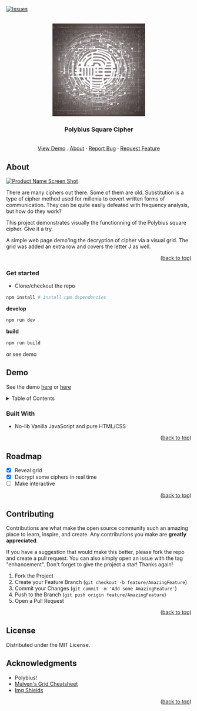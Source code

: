 <a name="readme-top"></a>

[![Issues][issues-shield]][issues-url]


<br />
<div align="center">
  <a href="https://github.com/hirako2000/polybius-square-cipher">
    <img src="images/logo.jpg" alt="Logo" width="50%">
  </a>

  <h3 align="center">Polybius Square Cipher</h3>

  <p align="center">
    <br />
    <a href="https://polybius.mtassoumt.uk">View Demo</a>
    .
    <a href="#About">About</a>
    ·
    <a href="https://github.com/hirako2000/polybius-square-cipher/issues">Report Bug</a>
    ·
    <a href="https://github.com/hirako2000/polybius-square-cipher/issues">Request Feature</a>
  </p>
</div>


## About

[![Product Name Screen Shot][product-screenshot]](https://polybius.mtassoumt.uk)

There are many ciphers out there. Some of them are old. Substitution is a type of cipher method used for millenia to covert written forms of communication. They can be quite easily defeated with frequency analysis, but how do they work?

This project demonstrates visually the functionning of the Polybius square cipher. Give it a try.

A simple web page demo'ing the decryption of cipher via a visual grid.
The grid was added an extra row and covers the letter J as well.

<p align="right">(<a href="#readme-top">back to top</a>)</p>

### Get started

- Clone/checkout the repo

```bash
npm install # install npm dependencies
```

**develop**

```bash
npm run dev
```

**build**

```bash
npm run build
```

or see demo

## Demo

See the demo [here](https://polybius.mtassoumt.uk) or [here](https://polybius.surge.sh)

<!-- TABLE OF CONTENTS -->
<details>
  <summary>Table of Contents</summary>
  <ol>
    <li>
      <a href="#about">About The Project</a>
      <ul>
        <li><a href="#built-with">Built With</a></li>
      </ul>
    </li>
    <li><a href="#roadmap">Roadmap</a></li>
    <li><a href="#contributing">Contributing</a></li>
    <li><a href="#license">License</a></li>
    <li><a href="#acknowledgments">Acknowledgments</a></li>
  </ol>
</details>


### Built With

- No-lib Vanilla JavaScript and pure HTML/CSS

<p align="right">(<a href="#readme-top">back to top</a>)</p>


## Roadmap

- [x] Reveal grid
- [x] Decrypt some ciphers in real time
- [ ] Make interactive

<p align="right">(<a href="#readme-top">back to top</a>)</p>

## Contributing

Contributions are what make the open source community such an amazing place to learn, inspire, and create. Any contributions you make are **greatly appreciated**.

If you have a suggestion that would make this better, please fork the repo and create a pull request. You can also simply open an issue with the tag "enhancement".
Don't forget to give the project a star! Thanks again!

1. Fork the Project
2. Create your Feature Branch (`git checkout -b feature/AmazingFeature`)
3. Commit your Changes (`git commit -m 'Add some AmazingFeature'`)
4. Push to the Branch (`git push origin feature/AmazingFeature`)
5. Open a Pull Request

<p align="right">(<a href="#readme-top">back to top</a>)</p>

## License

Distributed under the MIT License.


## Acknowledgments

* Polybius!
* [Malven's Grid Cheatsheet](https://grid.malven.co/)
* [Img Shields](https://shields.io)

<p align="right">(<a href="#readme-top">back to top</a>)</p>

[issues-shield]: https://img.shields.io/github/issues/hirako2000/polybius-square-cipher.svg?style=for-the-badge
[issues-url]: https://github.com/hirako2000/polybius-square-cipher/issues
[product-screenshot]: images/product-screenshot.png


